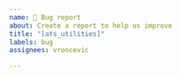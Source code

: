 ```yaml
---
name: 🐛 Bug report
about: Create a report to help us improve
title: "[ats_utilities]"
labels: bug
assignees: vroncevic

---
```



